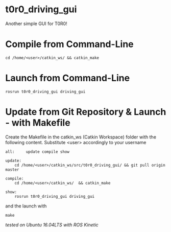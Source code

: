 # t0r0_driving_gui

Another simple GUI for T0R0!

# Compile from Command-Line
```
cd /home/<user>/catkin_ws/ && catkin_make
```

# Launch from Command-Line
```
rosrun t0r0_driving_gui driving_gui
```

# Update from Git Repository & Launch - with Makefile


Create the Makefile in the catkin_ws (Catkin Workspace) folder with the following content. Substitute \<user\> accordingly to your username
```
all:	 update	compile	show

update:
	cd /home/<user>/catkin_ws/src/t0r0_driving_gui/ && git pull origin master

compile:
	cd /home/<user>/catkin_ws/	&& catkin_make

show:
	rosrun t0r0_driving_gui driving_gui
```

 and the launch with
```
make
```

*tested on Ubuntu 16.04LTS with ROS Kinetic*
